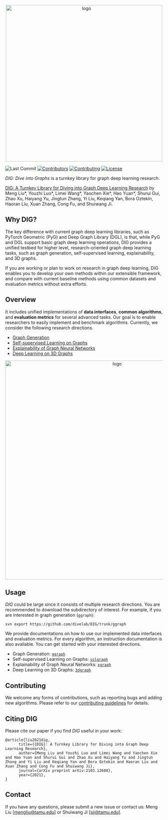 <p align="center">
<img src="https://github.com/divelab/DIG/blob/main/imgs/DIG-logo.jpg" width="500" class="center" alt="logo"/>
    <br/>
</p>






[license-image]:https://img.shields.io/badge/license-GPL3.0-green.svg
[license-url]:https://github.com/divelab/DIG/blob/main/LICENSE
[contributor-image]:https://img.shields.io/github/contributors/divelab/DIG
[contributor-url]:https://github.com/divelab/DIG/graphs/contributors
[contributing-image]:https://img.shields.io/badge/contributions-welcome-brightgreen.svg?style=flat
[contributing-url]:https://github.com/divelab/DIG/blob/main/CONTRIBUTING.md


![Last Commit](https://img.shields.io/github/last-commit/divelab/DIG)
[![Contributors][contributor-image]][contributor-url]
[![Contributing][contributing-image]][contributing-url]
[![License][license-image]][license-url]


*DIG: Dive into Graphs* is a turnkey library for graph deep learning research.

[DIG: A Turnkey Library for Diving into Graph Deep Learning Research](https://arxiv.org/abs/2103.12608) by Meng Liu*, Youzhi Luo*, Limei Wang*, Yaochen Xie*, Hao Yuan*, Shurui Gui, Zhao Xu, Haiyang Yu, Jingtun Zhang, Yi Liu, Keqiang Yan, Bora Oztekin, Haoran Liu, Xuan Zhang, Cong Fu, and Shuiwang Ji.

## Why DIG?

The key difference with current graph deep learning libraries, such as PyTorch Geometric (PyG) and Deep Graph Library (DGL), is that, while PyG and DGL support basic graph deep learning operations, DIG provides a unified testbed for higher level, research-oriented graph deep learning tasks, such as graph generation, self-supervised learning, explainability, and 3D graphs.

If you are working or plan to work on research in graph deep learning, DIG enables you to develop your own methods within our extensible framework, and compare with current baseline methods using common datasets and evaluation metrics without extra efforts.

## Overview

It includes unified implementations of **data interfaces**, **common algorithms**, and **evaluation metrics** for several advanced tasks. Our goal is to enable researchers to easily implement and benchmark algorithms. Currently, we consider the following research directions.

* [Graph Generation](https://github.com/divelab/DIG/tree/main/dig/ggraph)
* [Self-supervised Learning on Graphs](https://github.com/divelab/DIG/tree/main/dig/sslgraph)
* [Explainability of Graph Neural Networks](https://github.com/divelab/DIG/tree/main/dig/xgraph)
* [Deep Learning on 3D Graphs](https://github.com/divelab/DIG/tree/main/dig/3dgraph)

<p align="center">
<img src="https://github.com/divelab/DIG/blob/main/imgs/DIG-overview.jpg" width="700" class="center" alt="logo"/>
    <br/>
</p>

## Usage

*DIG* could be large since it consists of multiple research directions. You are recommended to download the subdirectory of interest. For example, if you are interested in graph generation (`ggraph`):

```shell script
svn export https://github.com/divelab/DIG/trunk/ggraph
```

We provide documentations on how to use our implemented data interfaces and evaluation metrics. For every algorithm, an instruction documentation is also available. You can get started with your interested directions.

* Graph Generation: [`ggraph`](https://github.com/divelab/DIG/tree/main/dig/ggraph)
* Self-supervised Learning on Graphs: [`sslgraph`](https://github.com/divelab/DIG/tree/main/dig/sslgraph)
* Explainability of Graph Neural Networks: [`xgraph`](https://github.com/divelab/DIG/tree/main/dig/xgraph)
* Deep Learning on 3D Graphs: [`3dgraph`](https://github.com/divelab/DIG/tree/main/dig/3dgraph)


## Contributing

We welcome any forms of contributions, such as reporting bugs and adding new algorithms. Please refer to our [contributing guidelines](https://github.com/divelab/DIG/blob/main/CONTRIBUTING.md) for details.


## Citing DIG

Please cite our paper if you find *DIG* useful in your work:
```
@article{liu2021dig,
      title={{DIG}: A Turnkey Library for Diving into Graph Deep Learning Research}, 
      author={Meng Liu and Youzhi Luo and Limei Wang and Yaochen Xie and Hao Yuan and Shurui Gui and Zhao Xu and Haiyang Yu and Jingtun Zhang and Yi Liu and Keqiang Yan and Bora Oztekin and Haoran Liu and Xuan Zhang and Cong Fu and Shuiwang Ji},
      journal={arXiv preprint arXiv:2103.12608},
      year={2021},
}
```

## Contact

If you have any questions, please submit a new issue or contact us: Meng Liu [mengliu@tamu.edu] or Shuiwang Ji [sji@tamu.edu].


